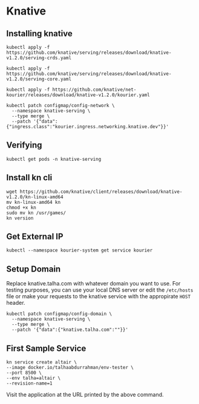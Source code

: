 # Knative

## Installing knative

```
kubectl apply -f https://github.com/knative/serving/releases/download/knative-v1.2.0/serving-crds.yaml

kubectl apply -f https://github.com/knative/serving/releases/download/knative-v1.2.0/serving-core.yaml

kubectl apply -f https://github.com/knative/net-kourier/releases/download/knative-v1.2.0/kourier.yaml

kubectl patch configmap/config-network \
  --namespace knative-serving \
  --type merge \
  --patch '{"data":{"ingress.class":"kourier.ingress.networking.knative.dev"}}'
```

## Verifying

```
kubectl get pods -n knative-serving
```

## Install kn cli

```
wget https://github.com/knative/client/releases/download/knative-v1.2.0/kn-linux-amd64
mv kn-linux-amd64 kn
chmod +x kn
sudo mv kn /usr/games/
kn version
```

## Get External IP

```
kubectl --namespace kourier-system get service kourier
```

## Setup Domain

Replace knative.talha.com with whatever domain you want to use.
For testing purposes, you can use your local DNS server or edit the ```/etc/hosts``` file or make your requests to the knative service with the appropirate ```HOST``` header.

```
kubectl patch configmap/config-domain \
  --namespace knative-serving \
  --type merge \
  --patch '{"data":{"knative.talha.com":""}}' 
```

## First Sample Service

```
kn service create altair \
--image docker.io/talhaabdurrahman/env-tester \
--port 8500 \
--env talha=altair \
--revision-name=1
```

Visit the application at the URL printed by the above command.